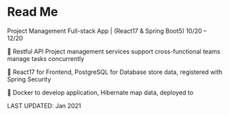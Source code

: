 # Read Me

Project Management Full-stack App | (React17 & Spring Boot5) 10/20 – 12/20

 Restful API Project management services support cross-functional teams manage tasks concurrently

 React17 for Frontend, PostgreSQL for Database store data, registered with Spring Security

 Docker to develop application, Hibernate map data, deployed to 


LAST UPDATED: Jan 2021
